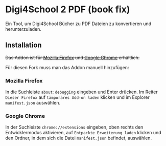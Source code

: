 # Digi4School 2 PDF (book fix)

Ein Tool, um Digi4School Bücher zu PDF Dateien zu konvertieren und herunterzuladen.

## Installation
~~Das Addon ist für [Mozilla Firefox](https://addons.mozilla.org/de/firefox/addon/digi4school-to-pdf/) und [Google Chrome](https://chrome.google.com/webstore/detail/digi4school-to-pdf/kaceaeldihcenemcmlehjnojebckdnii) erhältlich.~~

Für diesen Fork muss man das Addon manuell hinzufügen:

### Mozilla Firefox

In die Suchleiste `about:debugging` eingeben und Enter drücken. Im Reiter `Dieser Firefox` auf `tämporäres Add-on laden` klicken und im Explorer `manifest.json` auswählen.

### Google Chrome

In der Suchleiste `chrome://extensions` eingeben, oben rechts den Entwicklermodus aktivieren, auf `Entpackte Erweiterung laden` klicken und den Ordner, in dem sich die Datei `manifest.json` befindet, auswählen.
